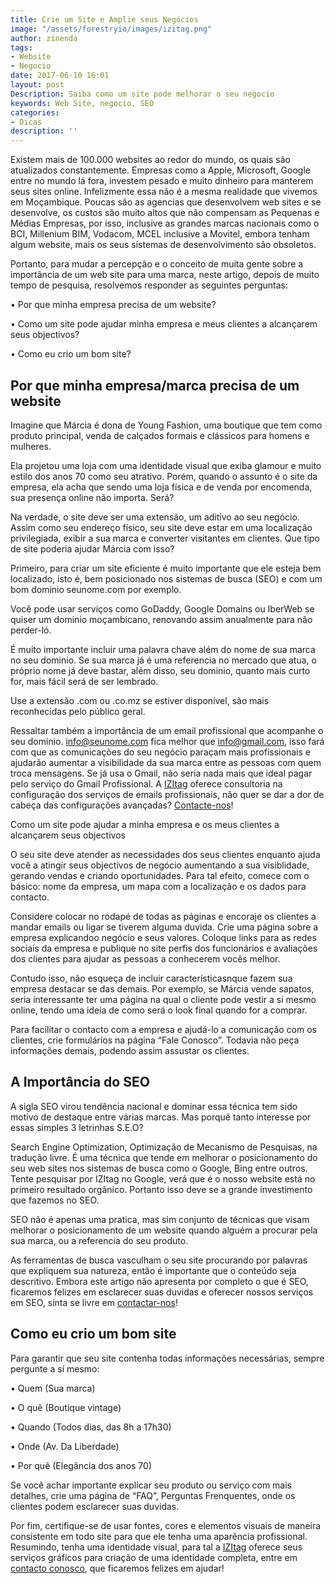 ```yaml
---
title: Crie um Site e Amplie seus Negócios
image: "/assets/forestryio/images/izitag.png"
author: zinenda
tags:
- Website
- Negocio
date: 2017-06-10 16:01
layout: post
Description: Saiba como um site pode melhorar o seu negocio
keywords: Web Site, negocio, SEO
categories:
- Dicas
description: ''
---
```



Existem mais de 100.000 websites ao redor do mundo, os quais são atualizados constantemente. Empresas como a Apple, Microsoft, Google entre no mundo lá fora, investem pesado e muito dinheiro para manterem seus sites online. Infelizmente essa não é a mesma realidade que vivemos em Moçambique. Poucas são as agencias que desenvolvem web sites e se desenvolve, os custos são muito altos que não compensam as Pequenas e Médias Empresas, por isso, inclusive as grandes marcas nacionais como o BCI, Millenium BIM, Vodacom, MCEL inclusive a Movitel, embora tenham algum website, mais os seus sistemas de desenvolvimento são obsoletos.

Portanto, para mudar a percepção e o conceito de muita gente sobre a importância de um web site para uma marca, neste artigo, depois de muito tempo de pesquisa, resolvemos responder as seguintes perguntas:

•	Por que minha empresa precisa de um website?

•	Como um site pode ajudar minha empresa e meus clientes a alcançarem seus objectivos?

•	Como eu crio um bom site?

## Por que minha empresa/marca precisa de um website

Imagine que Márcia é dona de Young Fashion, uma boutique que tem como produto principal, venda de calçados formais e clássicos para homens e mulheres.

Ela projetou uma loja com uma identidade visual que exiba glamour e muito estilo dos anos 70 como seu atrativo. Porém, quando o assunto é o site da empresa, ela acha que sendo uma loja física e de venda por encomenda, sua presença online não importa. Será?

Na verdade, o site deve ser uma extensão, um aditivo ao seu negócio. Assim como seu endereço físico, seu site deve estar em uma localização privilegiada, exibir a sua marca e converter visitantes em clientes. Que tipo de site poderia ajudar Márcia com isso?

Primeiro, para criar um site eficiente é muito importante que ele esteja bem localizado, isto é, bem posicionado nos sistemas de busca (SEO) e com um bom dominio seunome.com por exemplo.

Você pode usar serviços como GoDaddy, Google Domains ou IberWeb se quiser um dominio moçambicano, renovando assim anualmente para não perder-ló.

É muito importante incluir uma palavra chave além do nome de sua marca no seu dominio. Se sua marca já é uma referencia no mercado que atua, o próprio nome já deve bastar, além disso, seu dominio, quanto mais curto for, mais fácil será de ser lembrado.

Use a extensão .com ou .co.mz se estiver disponível, são mais reconhecidas pelo público geral.

Ressaltar também a importância de um email profissional que acompanhe o seu dominio. info@seunome.com fica melhor que info@gmail.com, isso fará com que as comunicações do seu negócio paraçam mais profissionais e ajudarão aumentar a visibilidade da sua marca entre as pessoas com quem troca mensagens. Se já usa o Gmail, não seria nada mais que ideal pagar pelo serviço do Gmail Profissional. A [IZItag](http://izitag.site) oferece consultoria na configuração dos serviços de emails profissionais, não quer se dar a dor de cabeça das configurações avançadas? [Contacte-nos](mailto:info@izitag.site)!

Como um site pode ajudar a minha empresa e os meus clientes a alcançarem seus objectivos

O seu site deve atender as necessidades dos seus clientes enquanto ajuda você a atingir seus objectivos de negócio aumentando a sua visiblidade, gerando vendas e criando oportunidades. Para tal efeito, comece com o básico: nome da empresa, um mapa com a localização e os dados para contacto.

Considere colocar no rodapé de todas as páginas e encoraje os clientes a mandar emails ou ligar se tiverem alguma duvida. Crie uma página sobre a empresa explicandoo negócio e seus valores. Coloque links para as redes sociais da empresa e publique no site perfis dos funcionários e avaliações dos clientes  para ajudar as pessoas a conhecerem vocês melhor.

Contudo isso, não esqueça de incluir característicasnque fazem sua empresa destacar se das demais. Por exemplo, se Márcia vende sapatos, seria interessante ter uma página na qual o cliente pode vestir a si mesmo online, tendo uma ideia de como será o look final quando for a comprar.

Para facilitar o contacto com a empresa e ajudá-lo a comunicação  com os clientes, crie formulários na página “Fale Conosco”. Todavia não peça informações demais, podendo assim assustar os clientes.

## A Importância do SEO

A sigla SEO virou tendência nacional e dominar essa técnica tem sido motivo de destaque entre várias marcas. Mas porquê tanto interesse por essas simples 3 letrinhas S.E.O?

Search Engine Optimization, Optimização de Mecanismo de Pesquisas, na tradução livre. É uma técnica que tende em melhorar o posicionamento do seu web sites nos sistemas de busca como o Google, Bing entre outros. Tente pesquisar por IZItag no Google, verá que é o nosso website está no primeiro resultado orgânico. Portanto isso deve se a grande investimento que fazemos no SEO.

SEO não é apenas uma pratica, mas sim conjunto de técnicas que visam melhorar o posicionamento de um website quando alguém a procurar pela sua marca, ou a referencia do seu produto.

As ferramentas de busca vasculham o seu site procurando por palavras que expliquem sua natureza, então é importante que o conteúdo seja descritivo. Embora este artigo não apresenta por completo o que é SEO, ficaremos felizes em esclarecer suas duvidas e oferecer nossos serviços em SEO, sinta se livre em [contactar-nos](mailto:info@izitag.site)!

## Como eu crio um bom site

Para garantir que seu site contenha todas informações necessárias, sempre pergunte a sí mesmo:

•	Quem (Sua marca)

•	O quê (Boutique vintage)

•	Quando (Todos dias, das 8h a 17h30)

•	Onde (Av. Da Liberdade)

•	Por quê (Elegância dos anos 70)

Se você achar importante explicar seu produto ou serviço com mais detalhes, crie uma página de “FAQ”, Perguntas Frenquentes, onde os clientes podem esclarecer suas duvidas.

Por fim, certifique-se de usar fontes, cores e elementos visuais de maneira consistente em todo site para que ele tenha uma aparência profissional. Resumindo, tenha uma identidade visual, para tal a [IZItag](http://izitag.site) oferece seus serviços gráficos para criação de uma identidade completa, entre em [contacto conosco](mailto:info@izitag.site), que ficaremos felizes em ajudar!